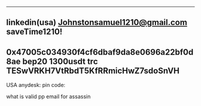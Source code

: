 
---------
linkedin(usa)
Johnstonsamuel1210@gmail.com
saveTime1210!
----
0x47005c034930f4cf6dbaf9da8e0696a22bf0d8ae bep20 1300usdt
trc TESwVRKH7VtRbdT5KfRRmicHwZ7sdoSnVH
---
USA anydesk: pin code:

what is valid pp email for assassin
